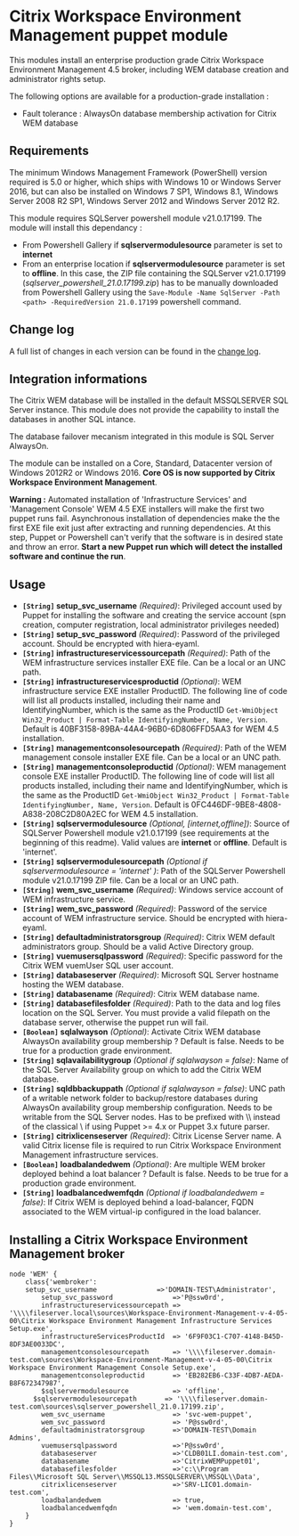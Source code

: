 # Citrix Workspace Environment Management puppet module #

This modules install an enterprise production grade Citrix Workspace Environment Management 4.5 broker, including WEM database creation and administrator rights setup.

The following options are available for a production-grade installation :
- Fault tolerance : AlwaysOn database membership activation for Citrix WEM database

## Requirements ##

The minimum Windows Management Framework (PowerShell) version required is 5.0 or higher, which ships with Windows 10 or Windows Server 2016, but can also be installed on Windows 7 SP1, Windows 8.1, Windows Server 2008 R2 SP1, Windows Server 2012 and Windows Server 2012 R2.

This module requires SQLServer powershell module v21.0.17199. The module will install this dependancy :
- From Powershell Gallery if **sqlservermodulesource** parameter is set to **internet**
- From an enterprise location if **sqlservermodulesource** parameter is set to **offline**. In this case, the ZIP file containing the SQLServer v21.0.17199 (_sqlserver_powershell_21.0.17199.zip_) has to be manually downloaded from Powershell Gallery using the `Save-Module -Name SqlServer -Path <path> -RequiredVersion 21.0.17199` powershell command.

## Change log ##

A full list of changes in each version can be found in the [change log](CHANGELOG.md).

## Integration informations ##
The Citrix WEM database will be installed in the default MSSQLSERVER SQL Server instance. This module does not provide the capability to install the databases in another SQL intance.

The database failover mecanism integrated in this module is SQL Server AlwaysOn.

The module can be installed on a Core, Standard, Datacenter version of Windows 2012R2 or Windows 2016. **Core OS is now supported by Citrix Workspace Environment Management**.

**Warning :** Automated installation of 'Infrastructure Services' and 'Management Console' WEM 4.5 EXE installers will make the first two puppet runs fail. Asynchronous installation of dependencies make the the first EXE file exit just after extracting and running dependencies. At this step, Puppet or Powershell can't verify that the software is in desired state and throw an error. **Start a new Puppet run which will detect the installed software and continue the run**.

## Usage ##
* **`[String]` setup_svc_username** _(Required)_: Privileged account used by Puppet for installing the software and creating the service account (spn creation, computer registration, local administrator privileges needed)
* **`[String]` setup_svc_password** _(Required)_: Password of the privileged account. Should be encrypted with hiera-eyaml.
* **`[String]` infrastructureservicessourcepath** _(Required)_: Path of the WEM infrastructure services installer EXE file. Can be a local or an UNC path.
* **`[String]` infrastructureservicesproductid** _(Optional)_: WEM infrastructure service EXE installer ProductID. The following line of code will list all products installed, including their name and IdentifyingNumber, which is the same as the ProductID `Get-WmiObject Win32_Product | Format-Table IdentifyingNumber, Name, Version`. Default is 40BF3158-89BA-44A4-96B0-6D806FFD5AA3 for WEM 4.5 installation.
* **`[String]` managementconsolesourcepath** _(Required)_: Path of the WEM management console installer EXE file. Can be a local or an UNC path.
* **`[String]` managementconsoleproductid** _(Optional)_: WEM management console EXE installer ProductID. The following line of code will list all products installed, including their name and IdentifyingNumber, which is the same as the ProductID `Get-WmiObject Win32_Product | Format-Table IdentifyingNumber, Name, Version`. Default is 0FC446DF-9BE8-4808-A838-208C2D80A2EC for WEM 4.5 installation.
* **`[String]` sqlservermodulesource** _(Optional, [internet,offline])_: Source of SQLServer Powershell module v21.0.17199 (see requirements at the beginning of this readme).  Valid values are **internet** or **offline**. Default is 'internet'.
* **`[String]` sqlservermodulesourcepath** _(Optional if sqlservermodulesource = 'internet' )_: Path of the SQLServer Powershell module v21.0.17199 ZIP file. Can be a local or an UNC path.
* **`[String]` wem_svc_username** _(Required)_: Windows service account of WEM infrastructure service.
* **`[String]` wem_svc_password** _(Required)_: Password of the service account of WEM infrastructure service. Should be encrypted with hiera-eyaml.
* **`[String]` defaultadministratorsgroup** _(Required)_: Citrix WEM default administrators group. Should be a valid Active Directory group.
* **`[String]` vuemusersqlpassword** _(Required)_: Specific password for the Citrix WEM vuemUser SQL user account.
* **`[String]` databaseserver** _(Required)_: Microsoft SQL Server hostname hosting the WEM database.
* **`[String]` databasename** _(Required)_: Citrix WEM database name.
* **`[String]` databasefilesfolder** _(Required)_: Path to the data and log files location on the SQL Server. You must provide a valid filepath on the database server, otherwise the puppet run will fail.
* **`[Boolean]` sqlalwayson** _(Optional)_:  Activate Citrix WEM database AlwaysOn availability group membership ? Default is false. Needs to be true for a production grade environment.
* **`[String]` sqlavailabilitygroup** _(Optional if sqlalwayson = false)_: Name of the SQL Server Availability group on which to add the Citrix WEM database.
* **`[String]` sqldbbackuppath** _(Optional if sqlalwayson = false)_:  UNC path of a writable network folder to backup/restore databases during AlwaysOn availability group membership configuration. Needs to be writable from the SQL Server nodes. Has to be prefixed with \\\\ instead of the classical \\ if using Puppet >= 4.x or Puppet 3.x future parser.
* **`[String]` citrixlicenseserver** _(Required)_: Citrix License Server name. A valid Citrix license file is required to run Citrix Workspace Environment Management infrastructure services.
* **`[Boolean]` loadbalandedwem** _(Optional)_: Are multiple WEM broker deployed behind a loat balancer ? Default is false. Needs to be true for a production grade environment.
* **`[String]` loadbalancedwemfqdn** _(Optional if loadbalandedwem = false)_: If Citrix WEM is deployed behind a load-balancer, FQDN associated to the WEM virtual-ip configured in the load balancer.

## Installing a Citrix Workspace Environment Management broker ##

~~~puppet
node 'WEM' {
	class{'wembroker':
    setup_svc_username               =>'DOMAIN-TEST\Administrator',
		setup_svc_password               =>'P@ssw0rd',
		infrastructureservicessourcepath => '\\\\fileserver.local\sources\Workspace-Environment-Management-v-4-05-00\Citrix Workspace Environment Management Infrastructure Services Setup.exe',
		infrastructureServicesProductId  => '6F9F03C1-C707-4148-B45D-8DF3AE0033DC',
		managementconsolesourcepath      => '\\\\fileserver.domain-test.com\sources\Workspace-Environment-Management-v-4-05-00\Citrix Workspace Environment Management Console Setup.exe',
		managementconsoleproductid       => 'EB282EB6-C33F-4DB7-AEDA-B8F672347987',
		$sqlservermodulesource           => 'offline',
	  $sqlservermodulesourcepath       => '\\\\fileserver.domain-test.com\sources\sqlserver_powershell_21.0.17199.zip',
		wem_svc_username                 => 'svc-wem-puppet',
		wem_svc_password                 => 'P@ssw0rd',
		defaultadministratorsgroup       =>'DOMAIN-TEST\Domain Admins',
		vuemusersqlpassword              =>'P@ssw0rd',
		databaseserver                   =>'CLDB01LI.domain-test.com',
		databasename                     =>'CitrixWEMPuppet01',
		databasefilesfolder              =>'c:\\Program Files\\Microsoft SQL Server\\MSSQL13.MSSQLSERVER\\MSSQL\\Data',
		citrixlicenseserver              =>'SRV-LIC01.domain-test.com',
		loadbalandedwem                  => true,
		loadbalancedwemfqdn              => 'wem.domain-test.com',
	}
}
~~~
